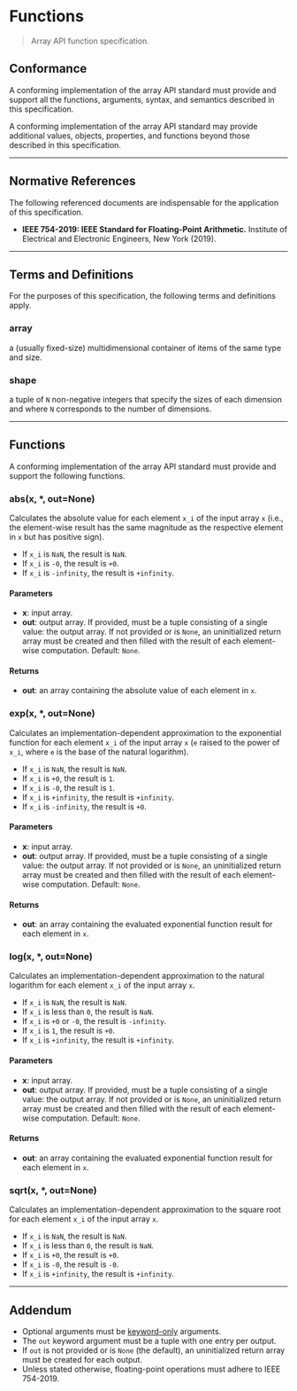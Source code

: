 # Functions

> Array API function specification.

## Conformance

A conforming implementation of the array API standard must provide and support all the functions, arguments, syntax, and semantics described in this specification.

A conforming implementation of the array API standard may provide additional values, objects, properties, and functions beyond those described in this specification.

* * *

## Normative References

The following referenced documents are indispensable for the application of this specification.

-   __IEEE 754-2019: IEEE Standard for Floating-Point Arithmetic.__ Institute of Electrical and Electronic Engineers, New York (2019).

* * *

## Terms and Definitions

For the purposes of this specification, the following terms and definitions apply.

### array

a (usually fixed-size) multidimensional container of items of the same type and size.

### shape

a tuple of `N` non-negative integers that specify the sizes of each dimension and where `N` corresponds to the number of dimensions.

* * *

## Functions

A conforming implementation of the array API standard must provide and support the following functions.

<!-- NOTE: please keep the functions in alphabetical order -->

### abs(x, *, out=None)

Calculates the absolute value for each element `x_i` of the input array `x` (i.e., the element-wise result has the same magnitude as the respective element in `x` but has positive sign).

-   If `x_i` is `NaN`, the result is `NaN`.
-   If `x_i` is `-0`, the result is `+0`.
-   If `x_i` is `-infinity`, the result is `+infinity`.

#### Parameters

-   **x**: input array.
-   **out**: output array. If provided, must be a tuple consisting of a single value: the output array. If not provided or is `None`, an uninitialized return array must be created and then filled with the result of each element-wise computation. Default: `None`.

#### Returns

-   **out**: an array containing the absolute value of each element in `x`.

### exp(x, *, out=None)

Calculates an implementation-dependent approximation to the exponential function for each element `x_i` of the input array `x` (`e` raised to the power of `x_i`, where `e` is the base of the natural logarithm).

-   If `x_i` is `NaN`, the result is `NaN`.
-   If `x_i` is `+0`, the result is `1`.
-   If `x_i` is `-0`, the result is `1`.
-   If `x_i` is `+infinity`, the result is `+infinity`.
-   If `x_i` is `-infinity`, the result is `+0`.

#### Parameters

-   **x**: input array.
-   **out**: output array. If provided, must be a tuple consisting of a single value: the output array. If not provided or is `None`, an uninitialized return array must be created and then filled with the result of each element-wise computation. Default: `None`.

#### Returns

-   **out**: an array containing the evaluated exponential function result for each element in `x`.

### log(x, *, out=None)

Calculates an implementation-dependent approximation to the natural logarithm for each element `x_i` of the input array `x`.

-   If `x_i` is `NaN`, the result is `NaN`.
-   If `x_i` is less than `0`, the result is `NaN`.
-   If `x_i` is `+0` or `-0`, the result is `-infinity`.
-   If `x_i` is `1`, the result is `+0`.
-   If `x_i` is `+infinity`, the result is `+infinity`.

#### Parameters

-   **x**: input array.
-   **out**: output array. If provided, must be a tuple consisting of a single value: the output array. If not provided or is `None`, an uninitialized return array must be created and then filled with the result of each element-wise computation. Default: `None`.

#### Returns

-   **out**: an array containing the evaluated exponential function result for each element in `x`.

### sqrt(x, *, out=None)

Calculates an implementation-dependent approximation to the square root for each element `x_i` of the input array `x`.

-   If `x_i` is `NaN`, the result is `NaN`.
-   If `x_i` is less than `0`, the result is `NaN`.
-   If `x_i` is `+0`, the result is `+0`.
-   If `x_i` is `-0`, the result is `-0`.
-   If `x_i` is `+infinity`, the result is `+infinity`.

* * *

## Addendum

-   Optional arguments must be [keyword-only](https://www.python.org/dev/peps/pep-3102/) arguments.
-   The `out` keyword argument must be a tuple with one entry per output.
-   If `out` is not provided or is `None` (the default), an uninitialized return array must be created for each output.
-   Unless stated otherwise, floating-point operations must adhere to IEEE 754-2019.